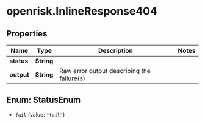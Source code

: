 # openrisk.InlineResponse404

## Properties

Name | Type | Description | Notes
------------ | ------------- | ------------- | -------------
**status** | **String** |  | 
**output** | **String** | Raw error output describing the failure(s) | 



## Enum: StatusEnum


* `fail` (value: `"fail"`)





